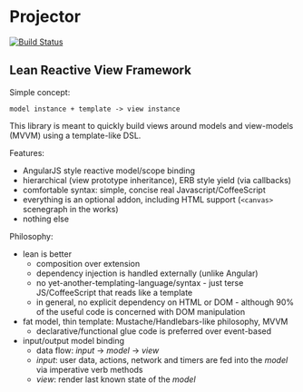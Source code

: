 
# Projector
[![Build Status](https://travis-ci.org/unframework/projector.svg?branch=master)](https://travis-ci.org/unframework/projector)

## Lean Reactive View Framework

Simple concept:

    model instance + template -> view instance

This library is meant to quickly build views around models and view-models (MVVM) using a template-like DSL.

Features:

* AngularJS style reactive model/scope binding
* hierarchical (view prototype inheritance), ERB style yield (via callbacks)
* comfortable syntax: simple, concise real Javascript/CoffeeScript
* everything is an optional addon, including HTML support (`<canvas>` scenegraph in the works)
* nothing else

Philosophy:

* lean is better
  * composition over extension
  * dependency injection is handled externally (unlike Angular)
  * no yet-another-templating-language/syntax - just terse JS/CoffeeScript that reads like a template
  * in general, no explicit dependency on HTML or DOM - although 90% of the useful code is concerned with DOM manipulation
* fat model, thin template: Mustache/Handlebars-like philosophy, MVVM
  * declarative/functional glue code is preferred over event-based
* input/output model binding
  * data flow: *input* -> *model* -> *view*
  * *input*: user data, actions, network and timers are fed into the *model* via imperative verb methods
  * *view*: render last known state of the *model*
